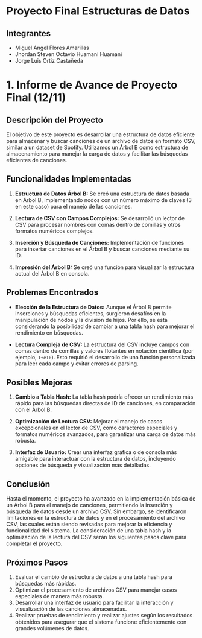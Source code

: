 # Proyecto Final Estructuras de Datos

## Integrantes

- Miguel Angel Flores Amarillas
- Jhordan Steven Octavio Huamani Huamani
- Jorge Luis Ortiz Castañeda

# 1. Informe de Avance de Proyecto Final (12/11)


## Descripción del Proyecto
El objetivo de este proyecto es desarrollar una estructura de datos eficiente para almacenar y buscar canciones de un archivo de datos en formato CSV, similar a un dataset de Spotify. Utilizamos un Árbol B como estructura de almacenamiento para manejar la carga de datos y facilitar las búsquedas eficientes de canciones.

## Funcionalidades Implementadas

1. **Estructura de Datos Árbol B:** 
   Se creó una estructura de datos basada en Árbol B, implementando nodos con un número máximo de claves (3 en este caso) para el manejo de las canciones.
   
2. **Lectura de CSV con Campos Complejos:** 
   Se desarrolló un lector de CSV para procesar nombres con comas dentro de comillas y otros formatos numéricos complejos.

3. **Inserción y Búsqueda de Canciones:** 
   Implementación de funciones para insertar canciones en el Árbol B y buscar canciones mediante su ID.

4. **Impresión del Árbol B:** 
   Se creó una función para visualizar la estructura actual del Árbol B en consola.

## Problemas Encontrados

- **Elección de la Estructura de Datos:** 
  Aunque el Árbol B permite inserciones y búsquedas eficientes, surgieron desafíos en la manipulación de nodos y la división de hijos. Por ello, se está considerando la posibilidad de cambiar a una tabla hash para mejorar el rendimiento en búsquedas.

- **Lectura Compleja de CSV:** 
  La estructura del CSV incluye campos con comas dentro de comillas y valores flotantes en notación científica (por ejemplo, `1+e10`). Esto requirió el desarrollo de una función personalizada para leer cada campo y evitar errores de parsing.

## Posibles Mejoras

1. **Cambio a Tabla Hash:** 
   La tabla hash podría ofrecer un rendimiento más rápido para las búsquedas directas de ID de canciones, en comparación con el Árbol B.

2. **Optimización de Lectura CSV:** 
   Mejorar el manejo de casos excepcionales en el lector de CSV, como caracteres especiales y formatos numéricos avanzados, para garantizar una carga de datos más robusta.

3. **Interfaz de Usuario:** 
   Crear una interfaz gráfica o de consola más amigable para interactuar con la estructura de datos, incluyendo opciones de búsqueda y visualización más detalladas.

## Conclusión

Hasta el momento, el proyecto ha avanzado en la implementación básica de un Árbol B para el manejo de canciones, permitiendo la inserción y búsqueda de datos desde un archivo CSV. Sin embargo, se identificaron limitaciones en la estructura de datos y en el procesamiento del archivo CSV, las cuales están siendo revisadas para mejorar la eficiencia y funcionalidad del sistema. La consideración de una tabla hash y la optimización de la lectura del CSV serán los siguientes pasos clave para completar el proyecto.

## Próximos Pasos

1. Evaluar el cambio de estructura de datos a una tabla hash para búsquedas más rápidas.
2. Optimizar el procesamiento de archivos CSV para manejar casos especiales de manera más robusta.
3. Desarrollar una interfaz de usuario para facilitar la interacción y visualización de las canciones almacenadas.
4. Realizar pruebas de rendimiento y realizar ajustes según los resultados obtenidos para asegurar que el sistema funcione eficientemente con grandes volúmenes de datos.
